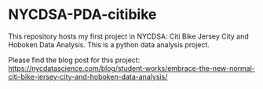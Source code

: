 # NYCDSA-PDA-citibike
This repository hosts my first project in NYCDSA: Citi Bike Jersey City and Hoboken Data Analysis. This is a python data analysis project.

Please find the blog post for this project: https://nycdatascience.com/blog/student-works/embrace-the-new-normal-citi-bike-jersey-city-and-hoboken-data-analysis/
